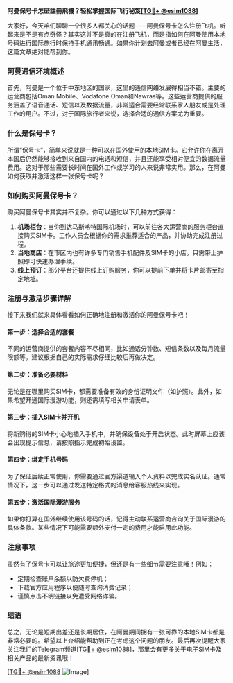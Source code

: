 **阿曼保号卡怎麽註冊飛機？轻松掌握国际飞行秘笈[[TG💪+ @esim1088](https://t.me/s/esim1088)]**

大家好，今天咱们聊聊一个很多人都关心的话题——阿曼保号卡怎么注册飞机。听起来是不是有点奇怪？其实这并不是真的在注册飞机，而是指如何在阿曼使用本地号码进行国际旅行时保持手机通讯畅通。如果你计划去阿曼或者已经在阿曼生活，这篇文章绝对能帮到你。

### 阿曼通信环境概述

首先，阿曼是一个位于中东地区的国家，这里的通信网络发展得相当不错。主要的运营商包括Oman Mobile、Vodafone Oman和Nawras等。这些运营商提供的服务涵盖了语音通话、短信以及数据流量，非常适合需要经常联系家人朋友或是处理工作的用户。不过，对于国际旅行者来说，选择合适的通信方案尤为重要。

### 什么是保号卡？

所谓“保号卡”，简单来说就是一种可以在国外使用的本地SIM卡。它允许你在离开本国后仍然能够接收到来自国内的电话和短信，并且还能享受相对便宜的数据流量费用。这对于那些需要长时间在国外工作或学习的人来说非常实用。那么，在阿曼如何获取并激活这样一张保号卡呢？

### 如何购买阿曼保号卡？

购买阿曼保号卡其实并不复杂。你可以通过以下几种方式获得：

1. **机场柜台**：当你到达马斯喀特国际机场时，可以前往各大运营商的服务柜台直接购买SIM卡。工作人员会根据你的需求推荐适合的产品，并协助完成注册过程。
2. **当地商店**：在市区内也有许多专门销售手机配件及SIM卡的小店。只需带上护照即可快速办理手续。
3. **线上预订**：部分平台还提供线上订购服务，你可以提前下单并将卡片邮寄至指定地址。

### 注册与激活步骤详解

接下来我们就来具体看看如何正确地注册和激活你的阿曼保号卡吧！

#### 第一步：选择合适的套餐
不同的运营商提供的套餐内容不尽相同，比如通话分钟数、短信条数以及每月流量限额等。建议根据自己的实际需求仔细比较后再做决定。

#### 第二步：准备必要材料
无论是在哪里购买SIM卡，都需要准备有效的身份证明文件（如护照）。此外，如果希望开通国际漫游功能，则还需填写相关申请表单。

#### 第三步：插入SIM卡并开机
将新购得的SIM卡小心地插入手机中，并确保设备处于开启状态。此时屏幕上应该会出现提示信息，请按照指示完成初始设置。

#### 第四步：绑定手机号码
为了保证后续正常使用，你需要通过官方渠道输入个人资料以完成实名认证。通常情况下，这一步可以通过发送特定格式的消息给客服热线来实现。

#### 第五步：激活国际漫游服务
如果你打算在国外继续使用该号码的话，记得主动联系运营商咨询关于国际漫游的具体条款。某些情况下可能需要额外支付一定的费用才能启用此功能。

### 注意事项

虽然有了保号卡可以让旅途更加便捷，但还是有一些细节需要注意哦！例如：
- 定期检查账户余额以防欠费停机；
- 下载官方应用程序以便随时查询消费记录；
- 谨慎点击不明链接以免遭受网络诈骗。

### 结语

总之，无论是短期出差还是长期居住，在阿曼期间拥有一张可靠的本地SIM卡都是非常必要的。希望以上介绍能帮助到正在考虑这个问题的朋友。最后再次提醒大家关注我们的Telegram频道[[TG💪+ @esim1088](https://t.me/s/esim1088)]，那里会有更多关于电子SIM卡及相关产品的最新资讯哦！

[[TG💪+ @esim1088](https://t.me/s/esim1088) ![Image](https://i.postimg.cc/4NQfJmqS/Snipaste-2025-05-13-00-14-12.png)]